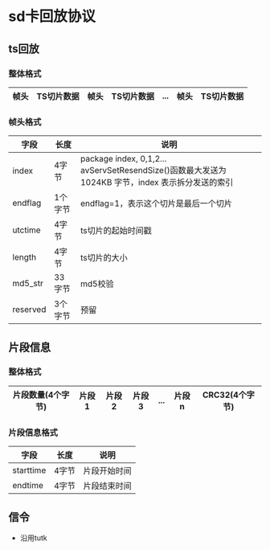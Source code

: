 
# sd卡回放协议
## ts回放
### 整体格式
| 帧头 | TS切片数据 | 帧头 | TS切片数据 | ... | 帧头 | TS切片数据|
|---|---|---|---|---|---|---|

### 帧头格式
| 字段 | 长度 | 说明 |
|---|---|---|
|index|4字节|package index, 0,1,2...<br>avServSetResendSize()函数最大发送为1024KB 字节，index 表示拆分发送的索引 |
|endflag|1个字节|endflag=1，表示这个切片是最后一个切片
|utctime|4字节|ts切片的起始时间戳
|length|4字节|ts切片的大小
|md5_str|33字节|md5校验
|reserved|3个字节|预留

## 片段信息
### 整体格式
| 片段数量(4个字节)| 片段1 | 片段2 | 片段3 | ... | 片段n | CRC32(4个字节)
|---|---|---|---|---|---|---|

### 片段信息格式
| 字段 | 长度 | 说明
|---|---|---|
| starttime | 4字节 | 片段开始时间
| endtime | 4字节 | 片段结束时间


## 信令
- 沿用tutk
